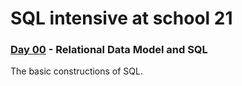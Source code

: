 # SQL intensive at school 21
### [Day 00](https://github.com/elenmurnina/piscine_sql/tree/master/day00) - Relational Data Model and SQL
The basic constructions of SQL.
